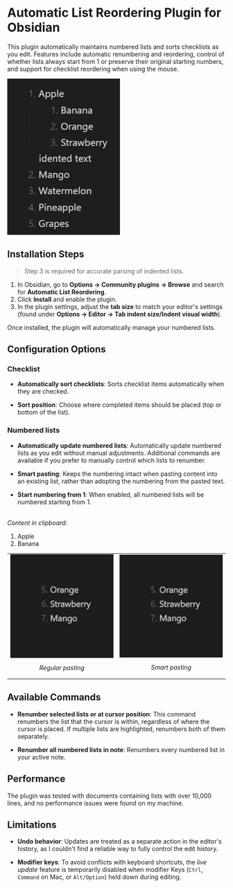 # Automatic List Reordering Plugin for Obsidian

This plugin automatically maintains numbered lists and sorts checklists as you edit. Features include automatic renumbering and reordering, control of whether lists always start from 1 or preserve their original starting numbers, and support for checklist reordering when using the mouse.

![Example](resources/example.gif)

## Installation Steps

> Step 3 is required for accurate parsing of indented lists.

1. In Obsidian, go to **Options → Community plugins → Browse** and search for **Automatic List Reordering**.
2. Click **Install** and enable the plugin.
3. In the plugin settings, adjust the **tab size** to match your editor's settings (found under **Options → Editor → Tab indent size/Indent visual width**).

Once installed, the plugin will automatically manage your numbered lists.

## Configuration Options

### Checklist

-   **Automatically sort checklists**: Sorts checklist items automatically when they are checked.

-   **Sort position**: Choose where completed items should be placed (top or bottom of the list).

### Numbered lists

-   **Automatically update numbered lists**: Automatically update numbered lists as you edit without manual adjustments. Additional commands are available if you prefer to manually control which lists to renumber.

-   **Smart pasting**: Keeps the numbering intact when pasting content into an existing list, rather than adopting the numbering from the pasted text.

-   **Start numbering from 1**: When enabled, all numbered lists will be numbered starting from 1.

<br>
<div>
  <em>Content in clipboard:</em>
    <ol>
      <li>Apple</li>
      <li>Banana</li>
    </ol>
  <table>
    <tr>
      <td style="text-align: center;">
        <img src="resources/regular_paste.gif" alt="Regular paste" style="display: block; margin: auto;" />
        <p><em>Regular pasting</em></p>
      </td>
      <td style="text-align: center;">
        <img src="resources/smart_paste.gif" alt="Smart paste" style="display: block; margin: auto;" />
        <p><em>Smart pasting</em></p>
      </td>
    </tr>
  </table>
</div>

## Available Commands

-   **Renumber selected lists or at cursor position**: This command renumbers the list that the cursor is within, regardless of where the cursor is placed. If multiple lists are highlighted, renumbers both of them separately.

-   **Renumber all numbered lists in note**: Renumbers every numbered list in your active note.

## Performance

The plugin was tested with documents containing lists with over 10,000 lines, and no performance issues were found on my machine.

## Limitations

-   **Undo behavior**: Updates are treated as a separate action in the editor's history, as I couldn't find a reliable way to fully control the edit history.

-   **Modifier keys**: To avoid conflicts with keyboard shortcuts, the _live update_ feature is temporarily disabled when modifier Keys (`Ctrl`, `Command` on Mac, or `Alt/Option`) held down during editing.

